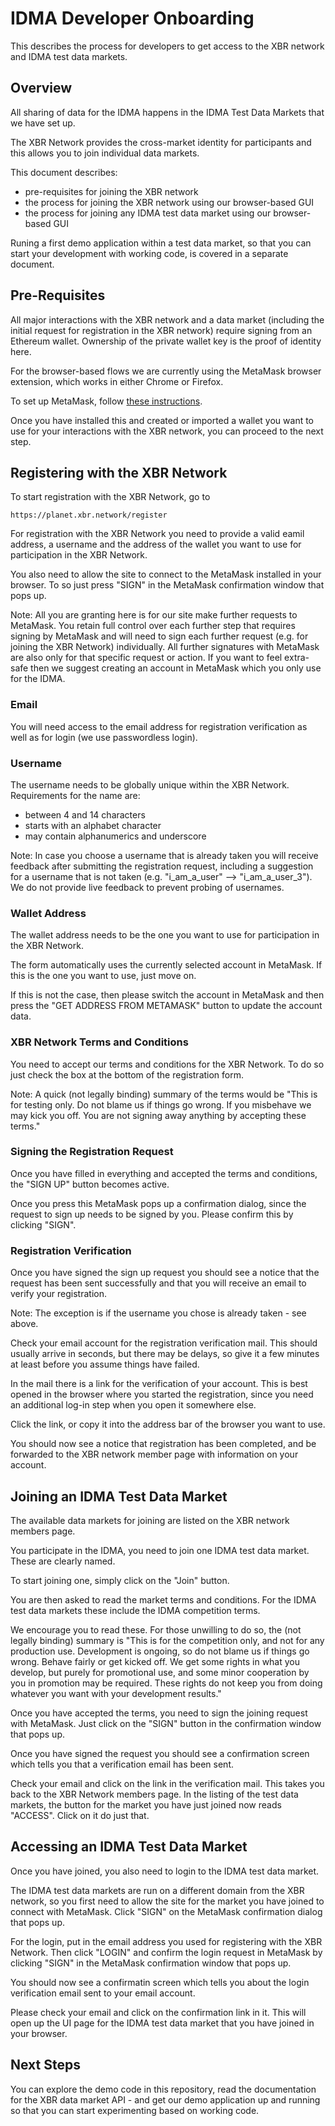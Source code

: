 # IDMA Developer Onboarding

This describes the process for developers to get access to the XBR network and IDMA test data markets.


## Overview

All sharing of data for the IDMA happens in the IDMA Test Data Markets that we have set up.

The XBR Network provides the cross-market identity for participants and this allows you to join individual data markets.

This document describes:

- pre-requisites for joining the XBR network
- the process for joining the XBR network using our browser-based GUI
- the process for joining any IDMA test data market using our browser-based GUI

Runing a first demo application within a test data market, so that you can start your development with working code, is covered in a separate document.


## Pre-Requisites

All major interactions with the XBR network and a data market (including the initial request for registration in the XBR network) require signing from an Ethereum wallet. Ownership of the private wallet key is the proof of identity here.

For the browser-based flows we are currently using the MetaMask browser extension, which works in either Chrome or Firefox.

To set up MetaMask, follow [these instructions](linktoinstructions).

Once you have installed this and created or imported a wallet you want to use for your interactions with the XBR network, you can proceed to the next step.


## Registering with the XBR Network

To start registration with the XBR Network, go to

    https://planet.xbr.network/register

For registration with the XBR Network you need to provide a valid eamil address, a username and the address of the wallet you want to use for participation in the XBR Network. 

You also need to allow the site to connect to the MetaMask installed in your browser. To so just press "SIGN" in the MetaMask confirmation window that pops up. 

Note: All you are granting here is for our site make further requests to MetaMask. You retain full control over each further step that requires signing by MetaMask and will need to sign each further request (e.g. for joining the XBR Network) individually. All further signatures with MetaMask are also only for that specific request or action. If you want to feel extra-safe then we suggest creating an account in MetaMask which you only use for the IDMA.


### Email

You will need access to the email address for registration verification as well as for login (we use passwordless login).


### Username

The username needs to be globally unique within the XBR Network. Requirements for the name are:

- between 4 and 14 characters
- starts with an alphabet character
- may contain alphanumerics and underscore

Note: In case you choose a username that is already taken you will receive feedback after submitting the registration request, including a suggestion for a username that is not taken (e.g. "i_am_a_user" --> "i_am_a_user_3"). We do not provide live feedback to prevent probing of usernames.


### Wallet Address

The wallet address needs to be the one you want to use for participation in the XBR Network. 

The form automatically uses the currently selected account in MetaMask. If this is the one you want to use, just move on.

If this is not the case, then please switch the account in MetaMask and then press the "GET ADDRESS FROM METAMASK" button to update the account data.


### XBR Network Terms and Conditions

You need to accept our terms and conditions for the XBR Network. To do so just check the box at the bottom of the registration form. 

Note: A quick (not legally binding) summary of the terms would be "This is for testing only. Do not blame us if things go wrong. If you misbehave we may kick you off. You are not signing away anything by accepting these terms." 


### Signing the Registration Request

Once you have filled in everything and accepted the terms and conditions, the "SIGN UP" button becomes active.

Once you press this MetaMask pops up a confirmation dialog, since the request to sign up needs to be signed by you. Please confirm this by clicking "SIGN". 


### Registration Verification

Once you have signed the sign up request you should see a notice that the request has been sent successfully and that you will receive an email to verify your registration.

Note: The exception is if the username you chose is already taken - see above.

Check your email account for the registration verification mail. This should usually arrive in seconds, but there may be delays, so give it a few minutes at least before you assume things have failed.

In the mail there is a link for the verification of your account. This is best opened in the browser where you started the registration, since you need an additional log-in step when you open it somewhere else.

Click the link, or copy it into the address bar of the browser you want to use.

You should now see a notice that registration has been completed, and be forwarded to the XBR network member page with information on your account.

## Joining an IDMA Test Data Market

The available data markets for joining are listed on the XBR network members page. 

You participate in the IDMA, you need to join one IDMA test data market. These are clearly named.

To start joining one, simply click on the "Join" button.

You are then asked to read the market terms and conditions. For the IDMA test data markets these include the IDMA competition terms. 

We encourage you to read these. For those unwilling to do so, the (not legally binding) summary is "This is for the competition only, and not for any production use. Development is ongoing, so do not blame us if things go wrong. Behave fairly or get kicked off. We get some rights in what you develop, but purely for promotional use, and some minor cooperation by you in promotion may be required. These rights do not keep you from doing whatever you want with your development results."

Once you have accepted the terms, you need to sign the joining request with MetaMask. Just click on the "SIGN" button in the confirmation window that pops up.

Once you have signed the request you should see a confirmation screen which tells you that a verification email has been sent.

Check your email and click on the link in the verification mail. This takes you back to the XBR Network members page. In the listing of the test data markets, the button for the market you have just joined now reads "ACCESS". Click on it do just that.


## Accessing an IDMA Test Data Market

Once you have joined, you also need to login to the IDMA test data market.

The IDMA test data markets are run on a different domain from the XBR network, so you first need to allow the site for the market you have joined to connect with MetaMask. Click "SIGN" on the MetaMask confirmation dialog that pops up. 

For the login, put in the email address you used for registering with the XBR Network. Then click "LOGIN" and confirm the login request in MetaMask by clicking "SIGN" in the MetaMask confirmation window that pops up.

You should now see a confirmatin screen which tells you about the login verification email sent to your email account.

Please check your email and click on the confirmation link in it. This will open up the UI page for the IDMA test data market that you have joined in your browser.


## Next Steps

You can explore the demo code in this repository, read the documentation for the XBR data market API - and get our demo application up and running so that you can start experimenting based on working code.
